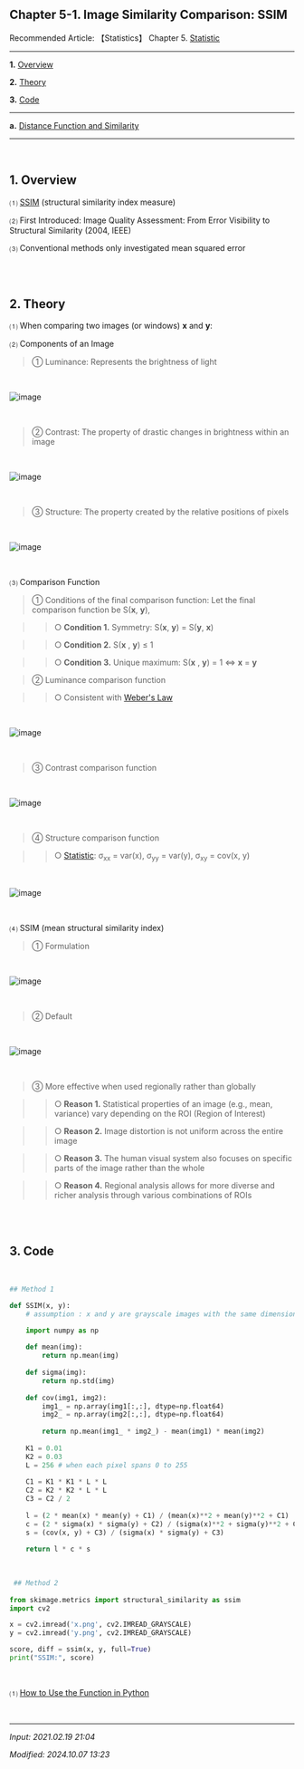 ## **Chapter 5-1. Image Similarity Comparison: SSIM**

Recommended Article: 【Statistics】 Chapter 5. [Statistic](https://jb243.github.io/pages/1625)

---

**1.** [Overview](#1-overview)

**2.** [Theory](#2-theory)

**3.** [Code](#3-code)

---

**a.** [Distance Function and Similarity](https://jb243.github.io/pages/879)

---

<br>

## **1\. Overview**

 ⑴ [SSIM](https://medium.com/srm-mic/all-about-structural-similarity-index-ssim-theory-code-in-pytorch-6551b455541e) (structural similarity index measure)

 ⑵ First Introduced: Image Quality Assessment: From Error Visibility to Structural Similarity (2004, IEEE)

 ⑶ Conventional methods only investigated mean squared error

<br>

<br>

## **2\. Theory**

⑴ When comparing two images (or windows) **x** and **y**:

⑵ Components of an Image

> ① Luminance: Represents the brightness of light

<br>

![image](https://github.com/user-attachments/assets/053de537-ad13-446c-802f-6bc031678a53)

<br>

> ② Contrast: The property of drastic changes in brightness within an image

<br>

![image](https://github.com/user-attachments/assets/d4e53067-cee0-4dab-9a66-fc67b8b3b938)

<br>

> ③ Structure: The property created by the relative positions of pixels

<br>

![image](https://github.com/user-attachments/assets/278af01f-a83d-451b-84f1-4fca3c250d56)

<br>

⑶ Comparison Function

> ① Conditions of the final comparison function: Let the final comparison function be S(**x**, **y**),

>> ○ **Condition 1.** Symmetry: S(**x**, **y**) = S(**y**, **x**)

>> ○ **Condition 2.** S(**x** , **y**) ≤ 1

>> ○ **Condition 3.** Unique maximum: S(**x** , **y**) = 1 ⇔ **x** = **y**

> ② Luminance comparison function

>> ○ Consistent with [Weber's Law](https://jb243.github.io/pages/576)

<br>

![image](https://github.com/user-attachments/assets/ade283a0-2178-47ae-8067-5acef03883d0)

<br>

> ③ Contrast comparison function

<br>

![image](https://github.com/user-attachments/assets/c7e2841c-67e6-47f6-8f3c-b47d922bede0)

<br>

> ④ Structure comparison function

>> ○ [Statistic](https://jb243.github.io/pages/1625): σ<sub>xx</sub> = var(x), σ<sub>yy</sub> = var(y), σ<sub>xy</sub> = cov(x, y)

<br>

![image](https://github.com/user-attachments/assets/4d5a9900-0c9a-4f1e-af48-0ba318b2fd53)

<br>

 ⑷ SSIM (mean structural similarity index)

> ① Formulation

<br>

![image](https://github.com/user-attachments/assets/127616c4-de34-45a9-9ae8-d975a4d4188e)

<br>

> ② Default

<br>

![image](https://github.com/user-attachments/assets/068fc297-ba46-4b77-bf07-c77077b1fa1f)

<br>

> ③ More effective when used regionally rather than globally

>> ○ **Reason 1.** Statistical properties of an image (e.g., mean, variance) vary depending on the ROI (Region of Interest)

>> ○ **Reason 2.** Image distortion is not uniform across the entire image

>> ○ **Reason 3.** The human visual system also focuses on specific parts of the image rather than the whole

>> ○ **Reason 4.** Regional analysis allows for more diverse and richer analysis through various combinations of ROIs

<br>

<br>

## **3\. Code**

<br>

```python
## Method 1

def SSIM(x, y):
    # assumption : x and y are grayscale images with the same dimension

    import numpy as np
    
    def mean(img):
        return np.mean(img)
        
    def sigma(img):
        return np.std(img)
    
    def cov(img1, img2):
        img1_ = np.array(img1[:,:], dtype=np.float64)
        img2_ = np.array(img2[:,:], dtype=np.float64)
                        
        return np.mean(img1_ * img2_) - mean(img1) * mean(img2)
    
    K1 = 0.01
    K2 = 0.03
    L = 256 # when each pixel spans 0 to 255
   
    C1 = K1 * K1 * L * L
    C2 = K2 * K2 * L * L
    C3 = C2 / 2
        
    l = (2 * mean(x) * mean(y) + C1) / (mean(x)**2 + mean(y)**2 + C1)
    c = (2 * sigma(x) * sigma(y) + C2) / (sigma(x)**2 + sigma(y)**2 + C2)
    s = (cov(x, y) + C3) / (sigma(x) * sigma(y) + C3)
        
    return l * c * s
    
    
    
 ## Method 2 
 
from skimage.metrics import structural_similarity as ssim
import cv2

x = cv2.imread('x.png', cv2.IMREAD_GRAYSCALE)
y = cv2.imread('y.png', cv2.IMREAD_GRAYSCALE)

score, diff = ssim(x, y, full=True)
print("SSIM:", score)
```

<br>

 ⑴ [How to Use the Function in Python](https://jb243.github.io/pages/1892)

<br>

---

_Input: 2021.02.19 21:04_

_Modified: 2024.10.07 13:23_
